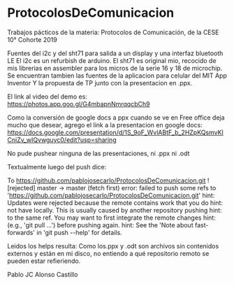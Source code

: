 # ProtocolosDeComunicacion
Trabajos pácticos de la materia: Protocolos de Comunicación, de la CESE 10° Cohorte 2019

Fuentes del i2c y del sht71 para salida a un display y una interfaz bluetooth LE
El i2c es un refurbish de arduino. 
El sht71 es original mio, recocido de mis librerias en assembler para los micros de la serie 16 y 18 de microchip.
Se encuentran tambien las fuentes de la aplicacion para celular del MIT App Inventor
Y la propuesta de TP junto con la presentacion en .ppx. 

El link al video del demo es:
https://photos.app.goo.gl/G4mbapnNmrqqcbCh9

Como la conversión de google docs a ppx cuando se ve en Free office deja mucho que desear, agrego el link a la presentacion en google docs:
https://docs.google.com/presentation/d/1S_9oF_WvlABtF_b_2HZpKQsmvKICniZv_wIQvwguyc0/edit?usp=sharing

No pude pushear ninguna de las presentaciones, ni .ppx ni .odt 

Textualmente luego del push dice:

To https://github.com/pablojosecarlo/ProtocolosDeComunicacion.git
 ! [rejected]        master -> master (fetch first)
error: failed to push some refs to 'https://github.com/pablojosecarlo/ProtocolosDeComunicacion.git'
hint: Updates were rejected because the remote contains work that you do
hint: not have locally. This is usually caused by another repository pushing
hint: to the same ref. You may want to first integrate the remote changes
hint: (e.g., 'git pull ...') before pushing again.
hint: See the 'Note about fast-forwards' in 'git push --help' for details.

Leidos los helps resulta:
Como  los.ppx y .odt son archivos sin contenidos externos y están en mi disco, no entiendo a qué repositorio remoto se pueden estar refieriendo.






Pablo JC Alonso Castillo

